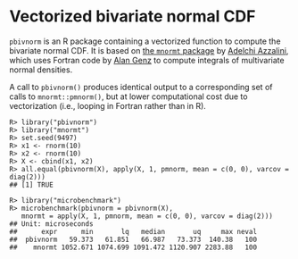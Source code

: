 Vectorized bivariate normal CDF
===============================

`pbivnorm` is an R package containing a vectorized function to compute the
bivariate normal CDF.  It is based on
[the `mnormt` package](http://cran.r-project.org/web/packages/mnormt/index.html)
by [Adelchi Azzalini](http://azzalini.stat.unipd.it/index-en.html), which uses
Fortran code by [Alan Genz](http://www.math.wsu.edu/faculty/genz/homepage) to
compute integrals of multivariate normal densities.

A call to `pbivnorm()` produces identical output to a corresponding set of
calls to `mnormt::pmnorm()`, but at lower computational cost due to
vectorization (i.e., looping in Fortran rather than in R).

    R> library("pbivnorm")
    R> library("mnormt")
    R> set.seed(9497)
    R> x1 <- rnorm(10)
    R> x2 <- rnorm(10)
    R> X <- cbind(x1, x2)
    R> all.equal(pbivnorm(X), apply(X, 1, pmnorm, mean = c(0, 0), varcov = diag(2)))
    ## [1] TRUE
    
    R> library("microbenchmark")
    R> microbenchmark(pbivnorm = pbivnorm(X),
       mnormt = apply(X, 1, pmnorm, mean = c(0, 0), varcov = diag(2)))
    ## Unit: microseconds
    ##      expr      min       lq   median       uq     max neval
    ##  pbivnorm   59.373   61.851   66.987   73.373  140.38   100
    ##    mnormt 1052.671 1074.699 1091.472 1120.907 2283.88   100

